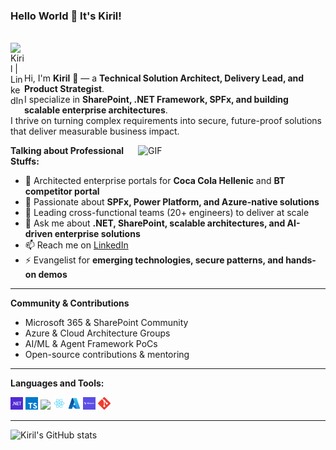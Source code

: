 ### Hello World 👋 It's Kiril!  

<br/>

<a href="[[https://www.linkedin.com/in/YOUR-LINKEDIN/](https://www.linkedin.com/in/kirililiev/)](https://www.linkedin.com/in/kirililiev/)">
<img align="left" alt="Kiril | LinkedIn" width="22px" src="https://cdn.jsdelivr.net/npm/simple-icons@v3/icons/linkedin.svg" />
</a>
<br/>
<br/>

Hi, I'm **Kiril** 🙌 — a **Technical Solution Architect, Delivery Lead, and Product Strategist**.  
I specialize in **SharePoint, .NET Framework, SPFx, and building scalable enterprise architectures**.  
I thrive on turning complex requirements into secure, future-proof solutions that deliver measurable business impact.  

<img align="right" alt="GIF" src="https://media.giphy.com/media/USV0ym3bVWQJJmNu3N/giphy.gif" width="300"/>

**Talking about Professional Stuffs:**  
- 🔭 Architected enterprise portals for **Coca Cola Hellenic** and **BT competitor portal**  
- 🌱 Passionate about **SPFx, Power Platform, and Azure-native solutions**  
- 👯 Leading cross-functional teams (20+ engineers) to deliver at scale  
- 💬 Ask me about **.NET, SharePoint, scalable architectures, and AI-driven enterprise solutions**  
- 📫 Reach me on [LinkedIn]([https://www.linkedin.com/in/YOUR-LINKEDIN/](https://www.linkedin.com/in/kirililiev/))  
- ⚡ Evangelist for **emerging technologies, secure patterns, and hands-on demos**  

---

**Community & Contributions**  
- Microsoft 365 & SharePoint Community  
- Azure & Cloud Architecture Groups  
- AI/ML & Agent Framework PoCs  
- Open-source contributions & mentoring  

---

**Languages and Tools:**  

<code><img height="20" src="https://raw.githubusercontent.com/github/explore/master/topics/dotnet/dotnet.png"></code>
<code><img height="20" src="https://raw.githubusercontent.com/github/explore/master/topics/typescript/typescript.png"></code>
<code><img height="20" src="https://raw.githubusercontent.com/github/explore/master/topics/sharepoint/sharepoint.png"></code>
<code><img height="20" src="https://raw.githubusercontent.com/github/explore/master/topics/react/react.png"></code>
<code><img height="20" src="https://raw.githubusercontent.com/github/explore/master/topics/azure/azure.png"></code>
<code><img height="20" src="https://raw.githubusercontent.com/github/explore/master/topics/terraform/terraform.png"></code>
<code><img height="20" src="https://raw.githubusercontent.com/github/explore/master/topics/git/git.png"></code>

---

![Kiril's GitHub stats](https://github-readme-stats.vercel.app/api?username=YOUR-GITHUB-USERNAME&show_icons=true&hide_border=true&theme=radical)
